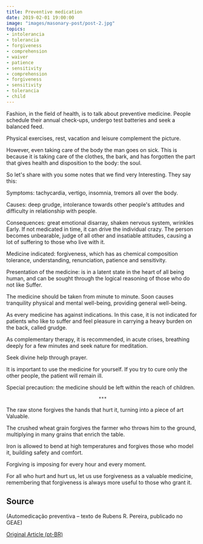 ```yaml
---
title: Preventive medication
date: 2019-02-01 19:00:00
image: "images/masonary-post/post-2.jpg"
topics: 
- intolerancia
- tolerancia
- forgiveness
- comprehension
- waiver
- patience
- sensitivity
- comprehension
- forgiveness
- sensitivity
- tolerancia
- child
---
```



Fashion, in the field of health, is to talk about preventive medicine. People
schedule their annual check-ups, undergo test batteries and seek a
balanced feed.

Physical exercises, rest, vacation and leisure complement the picture.

However, even taking care of the body the man goes on sick. This is because it is
taking care of the clothes, the bark, and has forgotten the part that gives health and
disposition to the body: the soul.

So let's share with you some notes that we find very
Interesting. They say this:

Symptoms: tachycardia, vertigo, insomnia, tremors all over the body.

Causes: deep grudge, intolerance towards other people's attitudes and
difficulty in relationship with people.

Consequences: great emotional disarray, shaken nervous system, wrinkles
Early. If not medicated in time, it can drive the individual crazy. The person
becomes unbearable, judge of all other and insatiable attitudes,
causing a lot of suffering to those who live with it.

Medicine indicated: forgiveness, which has as chemical composition tolerance,
understanding, renunciation, patience and sensitivity.

Presentation of the medicine: is in a latent state in the heart of all being
human, and can be sought through the logical reasoning of those who do not like
Suffer.

The medicine should be taken from minute to minute. Soon causes tranquility
physical and mental well-being, providing general well-being.

As every medicine has against indications. In this case, it is not indicated for
patients who like to suffer and feel pleasure in carrying a heavy burden on the
back, called grudge.

As complementary therapy, it is recommended, in acute crises, breathing
deeply for a few minutes and seek nature for meditation.

Seek divine help through prayer.

It is important to use the medicine for yourself. If you try to cure only the
other people, the patient will remain ill.

Special precaution: the medicine should be left within the reach of children.

                                      ***

The raw stone forgives the hands that hurt it, turning into a piece of art
Valuable.

The crushed wheat grain forgives the farmer who throws him to the ground,
multiplying in many grains that enrich the table.

Iron is allowed to bend at high temperatures and forgives those who model it,
building safety and comfort.

Forgiving is imposing for every hour and every moment.

For all who hurt and hurt us, let us use forgiveness as a valuable medicine,
remembering that forgiveness is always more useful to those who grant it.



## Source
(Automedicação preventiva – texto de Rubens R. Pereira, publicado no GEAE)


[Original Article (pt-BR)](http://www.momento.com.br/pt/ler_texto.php?id=365)
